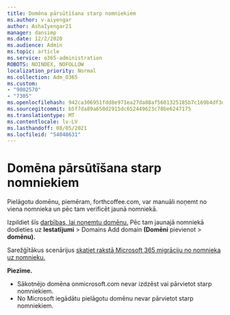 ```yaml
---
title: Domēna pārsūtīšana starp nomniekiem
ms.author: v-aiyengar
author: AshaIyengar21
manager: dansimp
ms.date: 12/2/2020
ms.audience: Admin
ms.topic: article
ms.service: o365-administration
ROBOTS: NOINDEX, NOFOLLOW
localization_priority: Normal
ms.collection: Adm_O365
ms.custom:
- "9002570"
- "7305"
ms.openlocfilehash: 942ca306951fdd8e971ea27da88af5601325185b7c169b4df3dfd9e43e1650c5
ms.sourcegitcommit: b5f7da89a650d2915dc652449623c78be6247175
ms.translationtype: MT
ms.contentlocale: lv-LV
ms.lasthandoff: 08/05/2021
ms.locfileid: "54048631"
---
```

# <a name="transfer-domain-between-tenants"></a>Domēna pārsūtīšana starp nomniekiem

Pielāgotu domēnu, piemēram, forthcoffee.com, var manuāli noņemt no viena nomnieka un pēc tam verificēt jaunā nomniekā.

Izpildiet šīs [darbības, lai noņemtu domēnu.](https://docs.microsoft.com/microsoft-365/admin/get-help-with-domains/remove-a-domain) Pēc tam jaunajā nomniekā dodieties uz **Iestatījumi**  >  Domains Add domain **(Domēni** pievienot  >  **domēnu).**

Sarežģītākus scenārijus [skatiet rakstā Microsoft 365 migrāciju no nomnieka uz nomnieku.](https://docs.microsoft.com/microsoft-365/enterprise/microsoft-365-tenant-to-tenant-migrations)

**Piezīme.**
- Sākotnējo domēna onmicrosoft.com nevar izdzēst vai pārvietot starp nomniekiem.
- No Microsoft iegādātu pielāgotu domēnu nevar pārvietot starp nomniekiem.